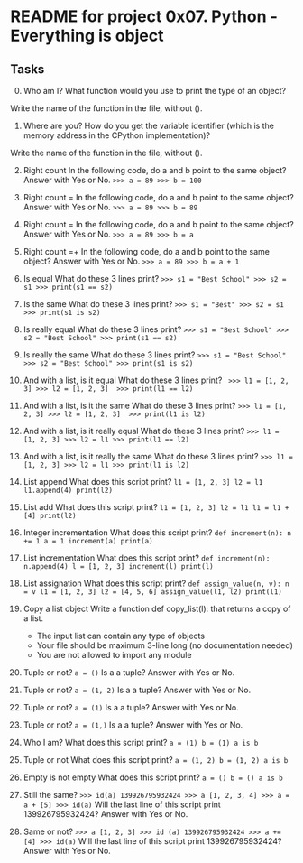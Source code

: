 # README for project 0x07. Python - Everything is object

## Tasks
0. Who am I?
What function would you use to print the type of an object?

Write the name of the function in the file, without ().

1. Where are you?
How do you get the variable identifier (which is the memory address in the CPython implementation)?

Write the name of the function in the file, without ().

2. Right count
In the following code, do a and b point to the same object? Answer with Yes or No.
```>>> a = 89 >>> b = 100```

3. Right count =
In the following code, do a and b point to the same object? Answer with Yes or No.
```>>> a = 89 >>> b = 89```

4. Right count =
In the following code, do a and b point to the same object? Answer with Yes or No.
```>>> a = 89 >>> b = a```

5. Right count =+
In the following code, do a and b point to the same object? Answer with Yes or No.
```>>> a = 89 >>> b = a + 1```

6. Is equal
What do these 3 lines print?
```>>> s1 = "Best School" >>> s2 = s1 >>> print(s1 == s2)```

7. Is the same
What do these 3 lines print?
```>>> s1 = "Best" >>> s2 = s1 >>> print(s1 is s2)```

8. Is really equal
What do these 3 lines print?
```>>> s1 = "Best School" >>> s2 = "Best School" >>> print(s1 == s2)```

9. Is really the same
What do these 3 lines print?
```>>> s1 = "Best School" >>> s2 = "Best School" >>> print(s1 is s2)```

10. And with a list, is it equal
What do these 3 lines print?
``` >>> l1 = [1, 2, 3] >>> l2 = [1, 2, 3]  >>> print(l1 == l2)```

11. And with a list, is it the same
What do these 3 lines print?
```>>> l1 = [1, 2, 3] >>> l2 = [1, 2, 3]  >>> print(l1 is l2)```

12. And with a list, is it really equal
What do these 3 lines print?
```>>> l1 = [1, 2, 3] >>> l2 = l1 >>> print(l1 == l2)```

13. And with a list, is it really the same
What do these 3 lines print?
```>>> l1 = [1, 2, 3] >>> l2 = l1 >>> print(l1 is l2)```

14. List append
What does this script print?
```l1 = [1, 2, 3] l2 = l1 l1.append(4) print(l2)```

15. List add
What does this script print?
```l1 = [1, 2, 3] l2 = l1 l1 = l1 + [4] print(l2)```

16. Integer incrementation
What does this script print?
```def increment(n): n += 1 a = 1 increment(a) print(a)```

17. List incrementation
What does this script print?
```def increment(n): n.append(4) l = [1, 2, 3] increment(l) print(l)```

18. List assignation
What does this script print?
```def assign_value(n, v): n = v l1 = [1, 2, 3] l2 = [4, 5, 6] assign_value(l1, l2) print(l1)```

19. Copy a list object
Write a function def copy_list(l): that returns a copy of a list.
    * The input list can contain any type of objects
    * Your file should be maximum 3-line long (no documentation needed)
    * You are not allowed to import any module

20. Tuple or not?
```a = ()```
Is a a tuple? Answer with Yes or No.

21. Tuple or not?
```a = (1, 2)```
Is a a tuple? Answer with Yes or No.

22. Tuple or not?
```a = (1)```
Is a a tuple? Answer with Yes or No.

23. Tuple or not?
```a = (1,)```
Is a a tuple? Answer with Yes or No.

24. Who I am?
What does this script print?
```a = (1) b = (1) a is b```

25. Tuple or not
What does this script print?
```a = (1, 2) b = (1, 2) a is b```

26. Empty is not empty
What does this script print?
```a = () b = () a is b```

27. Still the same?
```>>> id(a) 139926795932424 >>> a [1, 2, 3, 4] >>> a = a + [5] >>> id(a)```
Will the last line of this script print 139926795932424? Answer with Yes or No.

28. Same or not?
```>>> a [1, 2, 3] >>> id (a) 139926795932424 >>> a += [4] >>> id(a)```
Will the last line of this script print 139926795932424? Answer with Yes or No.

